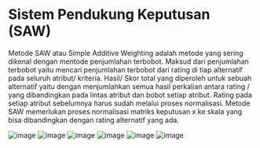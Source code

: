 # Sistem Pendukung Keputusan (SAW)

Metode SAW atau Simple Additive Weighting adalah metode yang sering dikenal dengan mentode penjumlahan terbobot. Maksud dari penjumlahan terbobot yaitu mencari penjumlahan terbobot dari rating di tiap alternatif pada seluruh atribut/ kriteria. 
Hasil/ Skor total yang diperoleh untuk sebuah alternatif yaitu dengan menjumlahkan semua hasil perkalian antara rating / yang dibandingkan pada lintas atribut dan bobot setiap atribut. 
Rating pada setiap atribut sebelumnya harus sudah melalui proses normalisasi. Metode SAW memerlukan proses normalisasi matriks keputusan x ke skala yang bisa dibandingkan dengan rating alternatif yang ada. 

![image](https://user-images.githubusercontent.com/93990340/211513538-abf63d8c-6235-4fa3-a926-551f15763248.png)
![image](https://user-images.githubusercontent.com/93990340/211513619-d8c11d6c-8bfa-464f-8642-7c8377a9ad1b.png)
![image](https://user-images.githubusercontent.com/93990340/211513713-a4da285c-1ee4-4b92-99fc-9ca9510cc273.png)
![image](https://user-images.githubusercontent.com/93990340/211513789-f4b1b708-106a-4f72-a8fe-a8036274f93b.png)
![image](https://user-images.githubusercontent.com/93990340/211513859-6f661161-4b06-45c0-b069-50c109232c50.png)
![image](https://user-images.githubusercontent.com/93990340/211513899-290cd0b5-827f-4b82-b7c8-2b155cbf675f.png)
